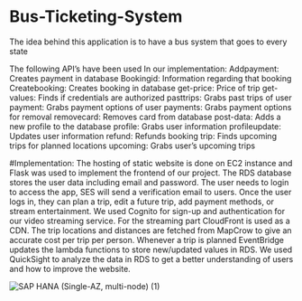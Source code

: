 # Bus-Ticketing-System
The idea behind this application is to have a bus system that goes to every state

The following API’s have been used In our implementation:
Addpayment: Creates payment in database
Bookingid: Information regarding that booking
Createbooking: Creates booking in database
get-price: Price of trip
get-values: Finds if credentials are authorized
pasttrips: Grabs past trips of user
payment: Grabs payment options of user
payments: Grabs payment options for removal
removecard: Removes card from database
post-data: Adds a new profile to the database
profile: Grabs user information
profileupdate: Updates user information
refund: Refunds booking
trip: Finds upcoming trips for planned locations
upcoming: Grabs user’s upcoming trips

#Implementation:
The hosting of static website is done on EC2 instance and Flask was used to implement the frontend of our project. The RDS database stores the user data including email and password. The user needs to login to access the app, SES will send a verification email to users. Once the user logs in, they can plan a trip, edit a future trip, add payment methods, or stream entertainment. We used Cognito for sign-up and authentication for our video streaming service. For the streaming part CloudFront is used as a CDN. The trip locations and distances are fetched from MapCrow to give an accurate cost per trip per person. Whenever a trip is planned EventBridge updates the lambda functions to store new/updated values in RDS. We used QuickSight to analyze the data in RDS to get a better understanding of users and how to improve the website. 

![SAP HANA (Single-AZ, multi-node) (1)](https://user-images.githubusercontent.com/32221934/229387888-6d12863a-8230-4b76-a6ca-81ad29c2b7a6.jpg)
